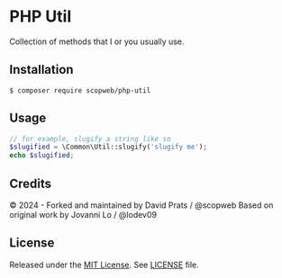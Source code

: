 PHP Util
============================

Collection of methods that I or you usually use.

## Installation
```term
$ composer require scopweb/php-util
```

## Usage
```php
// for example, slugify a string like so
$slugified = \Common\Util::slugify('slugify me');
echo $slugified;
```

## Credits
© 2024 - Forked and maintained by David Prats / @scopweb
Based on original work by Jovanni Lo / @lodev09

## License
Released under the [MIT License](http://opensource.org/licenses/MIT).
See [LICENSE](LICENSE) file.
